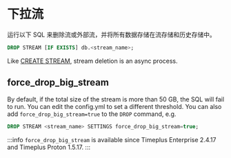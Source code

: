 # 下拉流

运行以下 SQL 来删除流或外部流，并将所有数据存储在流存储和历史存储中。

```sql
DROP STREAM [IF EXISTS] db.<stream_name>;
```

Like [CREATE STREAM](sql-create-stream), stream deletion is an async process.

## force_drop_big_stream

By default, if the total size of the stream is more than 50 GB, the SQL will fail to run. You can edit the config.yml to set a different threshold. You can also add `force_drop_big_stream=true` to the `DROP` command, e.g.

```sql
DROP STREAM <stream_name> SETTINGS force_drop_big_stream=true;
```

:::info
`force_drop_big_stream` is available since Timeplus Enterprise 2.4.17 and Timeplus Proton 1.5.17.
:::
